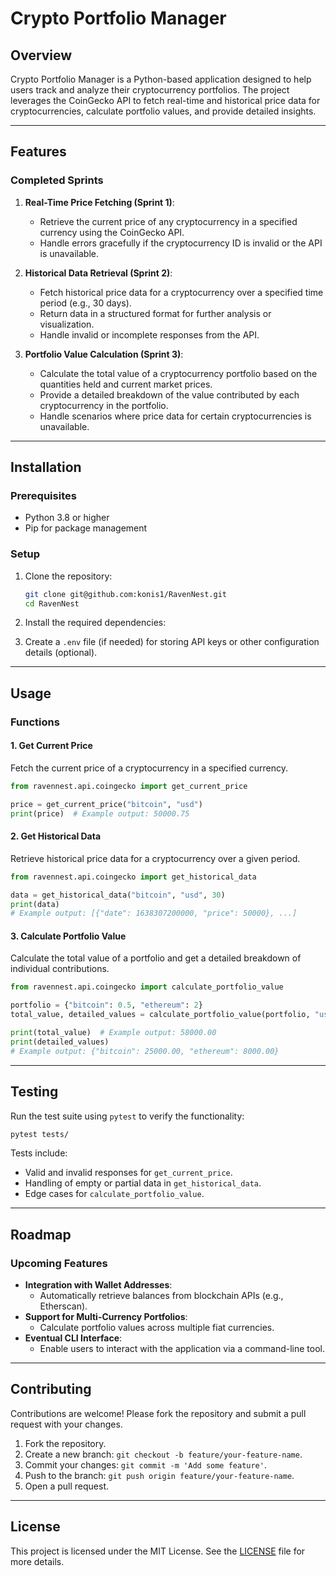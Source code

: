 # Crypto Portfolio Manager

## **Overview**
Crypto Portfolio Manager is a Python-based application designed to help users track and analyze their cryptocurrency portfolios. The project leverages the CoinGecko API to fetch real-time and historical price data for cryptocurrencies, calculate portfolio values, and provide detailed insights.

---

## **Features**

### **Completed Sprints**
1. **Real-Time Price Fetching (Sprint 1)**:
   - Retrieve the current price of any cryptocurrency in a specified currency using the CoinGecko API.
   - Handle errors gracefully if the cryptocurrency ID is invalid or the API is unavailable.

2. **Historical Data Retrieval (Sprint 2)**:
   - Fetch historical price data for a cryptocurrency over a specified time period (e.g., 30 days).
   - Return data in a structured format for further analysis or visualization.
   - Handle invalid or incomplete responses from the API.

3. **Portfolio Value Calculation (Sprint 3)**:
   - Calculate the total value of a cryptocurrency portfolio based on the quantities held and current market prices.
   - Provide a detailed breakdown of the value contributed by each cryptocurrency in the portfolio.
   - Handle scenarios where price data for certain cryptocurrencies is unavailable.

---

## **Installation**

### **Prerequisites**
- Python 3.8 or higher
- Pip for package management

### **Setup**
1. Clone the repository:
   ```bash
   git clone git@github.com:konis1/RavenNest.git
   cd RavenNest
   ```

2. Install the required dependencies:

3. Create a `.env` file (if needed) for storing API keys or other configuration details (optional).

---

## **Usage**

### **Functions**

#### **1. Get Current Price**
Fetch the current price of a cryptocurrency in a specified currency.

```python
from ravennest.api.coingecko import get_current_price

price = get_current_price("bitcoin", "usd")
print(price)  # Example output: 50000.75
```

#### **2. Get Historical Data**
Retrieve historical price data for a cryptocurrency over a given period.

```python
from ravennest.api.coingecko import get_historical_data

data = get_historical_data("bitcoin", "usd", 30)
print(data)
# Example output: [{"date": 1638307200000, "price": 50000}, ...]
```

#### **3. Calculate Portfolio Value**
Calculate the total value of a portfolio and get a detailed breakdown of individual contributions.

```python
from ravennest.api.coingecko import calculate_portfolio_value

portfolio = {"bitcoin": 0.5, "ethereum": 2}
total_value, detailed_values = calculate_portfolio_value(portfolio, "usd")

print(total_value)  # Example output: 58000.00
print(detailed_values)
# Example output: {"bitcoin": 25000.00, "ethereum": 8000.00}
```

---

## **Testing**

Run the test suite using `pytest` to verify the functionality:
```bash
pytest tests/
```

Tests include:
- Valid and invalid responses for `get_current_price`.
- Handling of empty or partial data in `get_historical_data`.
- Edge cases for `calculate_portfolio_value`.

---

## **Roadmap**

### **Upcoming Features**
- **Integration with Wallet Addresses**:
  - Automatically retrieve balances from blockchain APIs (e.g., Etherscan).
- **Support for Multi-Currency Portfolios**:
  - Calculate portfolio values across multiple fiat currencies.
- **Eventual CLI Interface**:
  - Enable users to interact with the application via a command-line tool.

---

## **Contributing**
Contributions are welcome! Please fork the repository and submit a pull request with your changes.

1. Fork the repository.
2. Create a new branch: `git checkout -b feature/your-feature-name`.
3. Commit your changes: `git commit -m 'Add some feature'`.
4. Push to the branch: `git push origin feature/your-feature-name`.
5. Open a pull request.

---

## **License**
This project is licensed under the MIT License. See the [LICENSE](LICENSE) file for more details.
